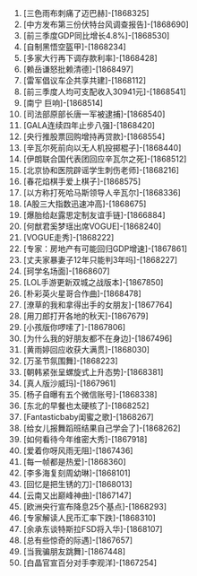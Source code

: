 
1. [三色雨布刺痛了迈巴赫]-[1868325]
1. [中方发布第三份伏特台风调查报告]-[1868690]
1. [前三季度GDP同比增长4.8%]-[1868530]
1. [自制黑悟空盔甲]-[1868234]
1. [多家大行再下调存款利率]-[1868428]
1. [赖岳谦怒批赖清德]-[1868497]
1. [雷军倡议车企共享共建]-[1868112]
1. [前三季度人均可支配收入30941元]-[1868541]
1. [南宁 巨响]-[1868514]
1. [司法部原部长唐一军被逮捕]-[1868540]
1. [GALA连续四年止步八强]-[1868420]
1. [央行推股票回购增持再贷款]-[1868554]
1. [辛瓦尔死前向以无人机投掷棍子]-[1868440]
1. [伊朗联合国代表团回应辛瓦尔之死]-[1868512]
1. [北京协和医院辟谣学生刺伤老师]-[1868216]
1. [春花焰棋手爱上棋子]-[1868575]
1. [以方称打死哈马斯领导人辛瓦尔]-[1868336]
1. [A股三大指数迅速冲高]-[1868675]
1. [爆胎给赵露思定制友谊手链]-[1866884]
1. [何猷君奚梦瑶出席VOGUE]-[1868240]
1. [VOGUE走秀]-[1868222]
1. [专家：房地产有可能回归GDP增速]-[1867861]
1. [丈夫家暴妻子12年只能判3年吗]-[1868227]
1. [珂学名场面]-[1868607]
1. [LOL手游更新双城之战版本]-[1867850]
1. [朴彩英火星哥合作曲]-[1868478]
1. [潦草的我和拿得出手的女朋友]-[1867764]
1. [用刀郎打开各地的秋天]-[1867679]
1. [小孩版你啰嗦了]-[1867806]
1. [为什么我的好朋友都不在身边]-[1867496]
1. [黄雨婷回应收获大满贯]-[1868030]
1. [万圣节氛围舞]-[1868223]
1. [朝韩紧张呈螺旋式上升态势]-[1868381]
1. [真人版沙威玛]-[1867961]
1. [杨子自曝有五个微信账号]-[1868338]
1. [东北的早餐也太硬核了]-[1868252]
1. [Fantasticbaby闺蜜之歌]-[1868267]
1. [给女儿报舞蹈班结果自己学会了]-[1868262]
1. [如何看待今年维密大秀]-[1867918]
1. [爱着你呀风雨无阻]-[1867436]
1. [每一帧都是热爱]-[1868360]
1. [李多海复刻周幼琳]-[1868101]
1. [回忆是把生锈的刀]-[1868013]
1. [云南又出巅峰神曲]-[1867147]
1. [欧洲央行宣布降息25个基点]-[1868293]
1. [专家解读人民币汇率下跌]-[1868310]
1. [余承东谈特斯拉FSD将入华]-[1868107]
1. [总有些惊奇的际遇]-[1867657]
1. [当我骗朋友跳舞]-[1867448]
1. [白晶官宣百分对手李观洋]-[1867254]